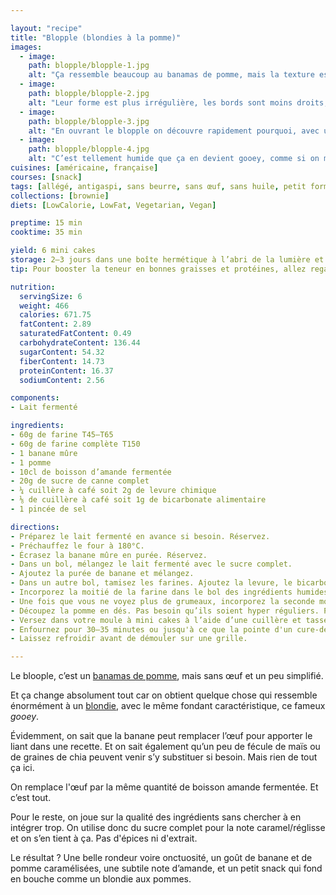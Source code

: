 ```yaml
---

layout: "recipe"
title: "Blopple (blondies à la pomme)"
images:
  - image:
    path: blopple/blopple-1.jpg
    alt: "Ça ressemble beaucoup au banamas de pomme, mais la texture est différente, moins lisse et brillante."
  - image:
    path: blopple/blopple-2.jpg
    alt: "Leur forme est plus irrégulière, les bords sont moins droits, le blopple s’affaisse quand on appuie dessus."
  - image:
    path: blopple/blopple-3.jpg
    alt: "En ouvrant le blopple on découvre rapidement pourquoi, avec un cœur fondant, à peine cuit."
  - image:
    path: blopple/blopple-4.jpg
    alt: "C’est tellement humide que ça en devient gooey, comme si on mangeait la purée de banane telle quelle. Il n’y a même pas besoin de croquer dedans ou presque, on peut défaire le blopple en tirant avec les lèvres."
cuisines: [américaine, française]
courses: [snack]
tags: [allégé, antigaspi, sans beurre, sans œuf, sans huile, petit format, automne, hiver]
collections: [brownie]
diets: [LowCalorie, LowFat, Vegetarian, Vegan]

preptime: 15 min
cooktime: 35 min

yield: 6 mini cakes
storage: 2–3 jours dans une boîte hermétique à l’abri de la lumière et de la chaleur. 5 jours au frigo. 2 mois au congélateur.
tip: Pour booster la teneur en bonnes graisses et protéines, allez regarder du côté des noix voire même de leur farine.

nutrition:
  servingSize: 6
  weight: 466
  calories: 671.75
  fatContent: 2.89
  saturatedFatContent: 0.49
  carbohydrateContent: 136.44
  sugarContent: 54.32
  fiberContent: 14.73
  proteinContent: 16.37
  sodiumContent: 2.56

components:
- Lait fermenté

ingredients:
- 60g de farine T45–T65
- 60g de farine complète T150
- 1 banane mûre
- 1 pomme
- 10cl de boisson d’amande fermentée
- 20g de sucre de canne complet
- ¼ cuillère à café soit 2g de levure chimique
- ⅛ de cuillère à café soit 1g de bicarbonate alimentaire
- 1 pincée de sel

directions:
- Préparez le lait fermenté en avance si besoin. Réservez.
- Préchauffez le four à 180°C.
- Écrasez la banane mûre en purée. Réservez.
- Dans un bol, mélangez le lait fermenté avec le sucre complet.
- Ajoutez la purée de banane et mélangez.
- Dans un autre bol, tamisez les farines. Ajoutez la levure, le bicarbonate et le sel. Mélangez. 
- Incorporez la moitié de la farine dans le bol des ingrédients humides à la maryse. 
- Une fois que vous ne voyez plus de grumeaux, incorporez la seconde moitié.
- Découpez la pomme en dés. Pas besoin qu’ils soient hyper réguliers. Puis incorporez-les à la pâte à l’aide d’une maryse.
- Versez dans votre moule à mini cakes à l’aide d’une cuillère et tassez bien.
- Enfournez pour 30–35 minutes ou jusqu'à ce que la pointe d'un cure-dent ressorte sèche. 
- Laissez refroidir avant de démouler sur une grille.

---
```


Le bloople, c’est un [banamas de pomme](banamas-pomme.html), mais sans œuf et un peu simplifié. 

Et ça change absolument tout car on obtient quelque chose qui ressemble énormément à un [blondie](../collections.html#brownie), avec le même fondant caractéristique, ce fameux <i lang="en">gooey</i>.

Évidemment, on sait que la banane peut remplacer l’œuf pour apporter le liant dans une recette. Et on sait également qu’un peu de fécule de maïs ou de graines de chia peuvent venir s’y substituer si besoin. Mais rien de tout ça ici.

On remplace l'œuf par la même quantité de boisson amande fermentée. Et c’est tout.

Pour le reste, on joue sur la qualité des ingrédients sans chercher à en intégrer trop. On utilise donc du sucre complet pour la note caramel/réglisse et on s’en tient à ça. Pas d'épices ni d'extrait.

Le résultat&nbsp;? Une belle rondeur voire onctuosité, un goût de banane et de pomme caramélisées, une subtile note d’amande, et un petit snack qui fond en bouche comme un blondie aux pommes. 